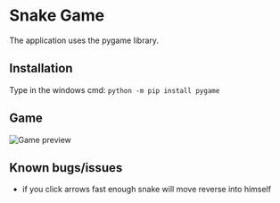 # Snake Game

The application uses the pygame library.

## Installation

Type in the windows cmd: ```python -m pip install pygame```

## Game

![Game preview](resources/game_preview.gif)

## Known bugs/issues

- if you click arrows fast enough snake will move reverse into himself